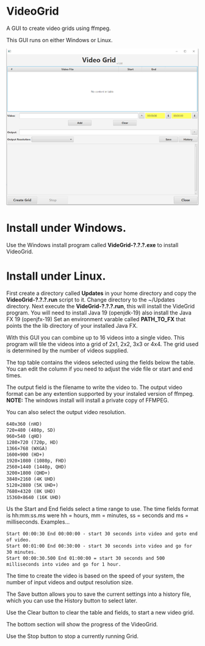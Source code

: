 # VideoGrid
A GUI to create video grids using ffmpeg.

This GUI runs on either Windows or Linux.

![alt text](/images/VideoGrid_scrn.png?raw=true)

# Install under Windows.
Use the Windows install program called **VideGrid-?.?.?.exe** to install VideoGrid.

# Install under Linux.
First create a directory called **Updates** in your home directory and copy the **VideoGrid-?.?.?.run** script to it.
Change directory to the ~/Updates directory.
Next execute the **VideGrid-?.?.?.run**, this will install the VideGrid program.
You will need to install Java 19 (openjdk-19) also install the Java FX 19 (openjfx-19)
Set an environment varable called **PATH_TO_FX** that points the the lib directory of your installed Java FX.

With this GUI you can combine up to 16 videos into a single video.  This program will tile the videos into a grid of 2x1, 2x2, 3x3 or 4x4. The grid used is determined by the number of videos supplied.

The top table contains the videos selected using the fields below the table.  You can edit the column if you need to adjust the vide file or start and end times.

The output field is the filename to write the video to.  The output video format can be any extention supported by your instaled version of ffmpeg. **NOTE:** The windows install will install a private copy of FFMPEG.

You can also select the output video resolution.

	640x360 (nHD)
	720×480 (480p, SD)
	960×540 (qHD)
	1280×720 (720p, HD)
	1366×768 (WXGA)
	1600×900 (HD+)
	1920×1080 (1080p, FHD)
	2560×1440 (1440p, QHD)
	3200×1800 (QHD+)
	3840×2160 (4K UHD)
	5120×2880 (5K UHD+)
	7680×4320 (8K UHD)
	15360×8640 (16K UHD)

Us the Start and End fields select a time range to use.  The time fields format is hh:mm:ss.ms were hh = hours, mm = minutes, ss = seconds and ms = milliseconds. Examples...

	Start 00:00:30 End 00:00:00 - start 30 seconds into video and goto end of video.
	Start 00:01:00 End 00:30:00 - start 30 seconds into video and go for 30 minutes.
	Start 00:00:30.500 End 01:00:00 = start 30 seconds and 500 milliseconds into video and go for 1 hour.

The time to create the video is based on the speed of your system, the number of input videos and output resolution size.

The Save button allows you to save the current settings into a history file, which you can use the History button to select later.

Use the Clear button to clear the table and fields, to start a new video grid.

The bottom section will show the progress of the VideoGrid.

Use the Stop button to stop a currently running Grid.

